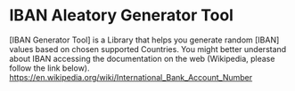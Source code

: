 # IBAN Aleatory Generator Tool

[IBAN Generator Tool] is a Library that helps you generate random [IBAN] values based on chosen supported Countries.
You might better understand about IBAN accessing the documentation on the web (Wikipedia, please follow the link below).
https://en.wikipedia.org/wiki/International_Bank_Account_Number


